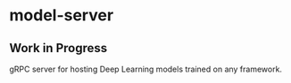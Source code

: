 # model-server

## Work in Progress
gRPC server for hosting Deep Learning models trained on any framework.
